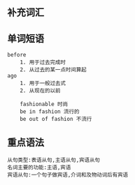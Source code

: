 
## 补充词汇



## 单词短语

	before
		1. 用于过去完成时
		2. 从过去的某一点时间算起
	ago
		1. 用于一般过去式
		2. 从现在的以前

		fashionable 时尚
		be in fashion 流行的
		be out of fashion 不流行


## 重点语法

	从句类型:表语从句,主语从句,宾语从句
	名词主要的功能:主语,宾语
	宾语从句:一个句子做宾语,介词和及物动词后有宾语
